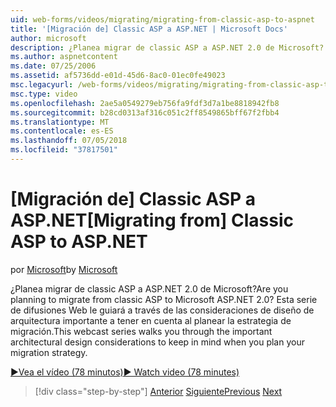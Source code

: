 ```yaml
---
uid: web-forms/videos/migrating/migrating-from-classic-asp-to-aspnet
title: '[Migración de] Classic ASP a ASP.NET | Microsoft Docs'
author: microsoft
description: ¿Planea migrar de classic ASP a ASP.NET 2.0 de Microsoft? Esta serie de difusiones Web le guiará a través de la consideración de diseño de arquitectura importante...
ms.author: aspnetcontent
ms.date: 07/25/2006
ms.assetid: af5736dd-e01d-45d6-8ac0-01ec0fe49023
msc.legacyurl: /web-forms/videos/migrating/migrating-from-classic-asp-to-aspnet
msc.type: video
ms.openlocfilehash: 2ae5a0549279eb756fa9fdf3d7a1be8818942fb8
ms.sourcegitcommit: b28cd0313af316c051c2ff8549865bff67f2fbb4
ms.translationtype: MT
ms.contentlocale: es-ES
ms.lasthandoff: 07/05/2018
ms.locfileid: "37817501"
---
```

<a name="migrating-from-classic-asp-to-aspnet"></a><span data-ttu-id="c6d46-104">[Migración de] Classic ASP a ASP.NET</span><span class="sxs-lookup"><span data-stu-id="c6d46-104">[Migrating from] Classic ASP to ASP.NET</span></span>
====================
<span data-ttu-id="c6d46-105">por [Microsoft](https://github.com/microsoft)</span><span class="sxs-lookup"><span data-stu-id="c6d46-105">by [Microsoft](https://github.com/microsoft)</span></span>

<span data-ttu-id="c6d46-106">¿Planea migrar de classic ASP a ASP.NET 2.0 de Microsoft?</span><span class="sxs-lookup"><span data-stu-id="c6d46-106">Are you planning to migrate from classic ASP to Microsoft ASP.NET 2.0?</span></span> <span data-ttu-id="c6d46-107">Esta serie de difusiones Web le guiará a través de las consideraciones de diseño de arquitectura importante a tener en cuenta al planear la estrategia de migración.</span><span class="sxs-lookup"><span data-stu-id="c6d46-107">This webcast series walks you through the important architectural design considerations to keep in mind when you plan your migration strategy.</span></span>

[<span data-ttu-id="c6d46-108">&#9654;Vea el vídeo (78 minutos)</span><span class="sxs-lookup"><span data-stu-id="c6d46-108">&#9654; Watch video (78 minutes)</span></span>](https://channel9.msdn.com/Blogs/ASP-NET-Site-Videos/migrating-from-classic-asp-to-aspnet)

> [!div class="step-by-step"]
> <span data-ttu-id="c6d46-109">[Anterior](intro-to-aspnet-20-user-interface-elements.md)
> [Siguiente](intro-to-aspnet-for-jsp-developers-welcome-to-aspnet-20.md)</span><span class="sxs-lookup"><span data-stu-id="c6d46-109">[Previous](intro-to-aspnet-20-user-interface-elements.md)
[Next](intro-to-aspnet-for-jsp-developers-welcome-to-aspnet-20.md)</span></span>
